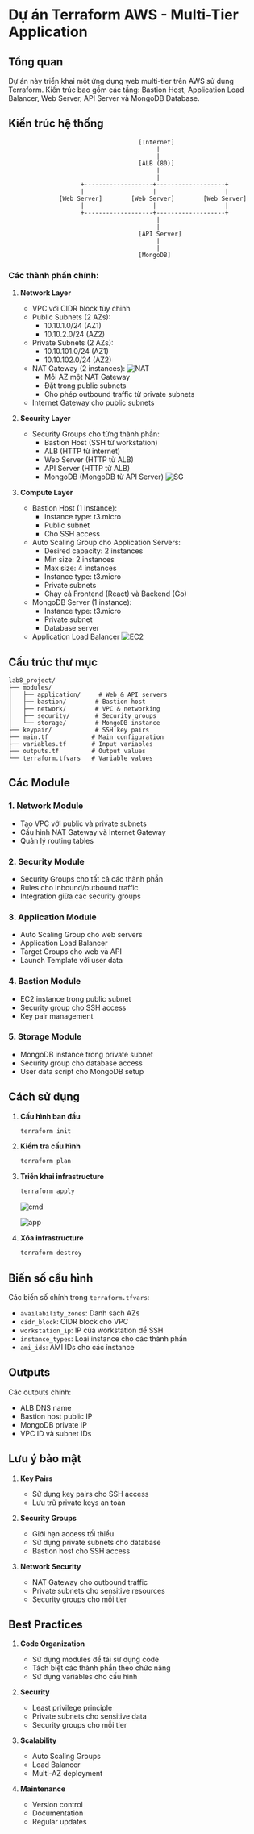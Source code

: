 # Dự án Terraform AWS - Multi-Tier Application

## Tổng quan
Dự án này triển khai một ứng dụng web multi-tier trên AWS sử dụng Terraform. Kiến trúc bao gồm các tầng: Bastion Host, Application Load Balancer, Web Server, API Server và MongoDB Database.

## Kiến trúc hệ thống

```
                                    [Internet]
                                         |
                                         |
                                    [ALB (80)]
                                         |
                                         |
                    +-------------------+-------------------+
                    |                   |                   |
              [Web Server]        [Web Server]        [Web Server]
                    |                   |                   |
                    +-------------------+-------------------+
                                         |
                                         |
                                    [API Server]
                                         |
                                         |
                                    [MongoDB]
```

### Các thành phần chính:

1. **Network Layer**
   - VPC với CIDR block tùy chỉnh
   - Public Subnets (2 AZs):
     - 10.10.1.0/24 (AZ1)
     - 10.10.2.0/24 (AZ2)
   - Private Subnets (2 AZs):
     - 10.10.101.0/24 (AZ1)
     - 10.10.102.0/24 (AZ2)
   - NAT Gateway (2 instances):
   ![NAT](./images/aws_nat.png)
     - Mỗi AZ một NAT Gateway
     - Đặt trong public subnets
     - Cho phép outbound traffic từ private subnets
   - Internet Gateway cho public subnets

2. **Security Layer**
   - Security Groups cho từng thành phần:
     - Bastion Host (SSH từ workstation)
     - ALB (HTTP từ internet)
     - Web Server (HTTP từ ALB)
     - API Server (HTTP từ ALB)
     - MongoDB (MongoDB từ API Server)
	 ![SG](./images/aws_sg.png)

3. **Compute Layer**
   - Bastion Host (1 instance):
     - Instance type: t3.micro
     - Public subnet
     - Cho SSH access
   - Auto Scaling Group cho Application Servers:
     - Desired capacity: 2 instances
     - Min size: 2 instances
     - Max size: 4 instances
     - Instance type: t3.micro
     - Private subnets
     - Chạy cả Frontend (React) và Backend (Go)
   - MongoDB Server (1 instance):
     - Instance type: t3.micro
     - Private subnet
     - Database server
   - Application Load Balancer
   ![EC2](./images/aws_ec2.png)

## Cấu trúc thư mục

```
lab8_project/
├── modules/
│   ├── application/     # Web & API servers
│   ├── bastion/        # Bastion host
│   ├── network/        # VPC & networking
│   ├── security/       # Security groups
│   └── storage/        # MongoDB instance
├── keypair/            # SSH key pairs
├── main.tf            # Main configuration
├── variables.tf       # Input variables
├── outputs.tf         # Output values
└── terraform.tfvars   # Variable values
```

## Các Module

### 1. Network Module
- Tạo VPC với public và private subnets
- Cấu hình NAT Gateway và Internet Gateway
- Quản lý routing tables

### 2. Security Module
- Security Groups cho tất cả các thành phần
- Rules cho inbound/outbound traffic
- Integration giữa các security groups

### 3. Application Module
- Auto Scaling Group cho web servers
- Application Load Balancer
- Target Groups cho web và API
- Launch Template với user data

### 4. Bastion Module
- EC2 instance trong public subnet
- Security group cho SSH access
- Key pair management

### 5. Storage Module
- MongoDB instance trong private subnet
- Security group cho database access
- User data script cho MongoDB setup

## Cách sử dụng

1. **Cấu hình ban đầu**
   ```bash
   terraform init
   ```

2. **Kiểm tra cấu hình**
   ```bash
   terraform plan
   ```

3. **Triển khai infrastructure**
   ```bash
   terraform apply
   ```
   ![cmd](./images/result2.png)

   ![app](./images/result.png)

4. **Xóa infrastructure**
   ```bash
   terraform destroy
   ```

## Biến số cấu hình

Các biến số chính trong `terraform.tfvars`:
- `availability_zones`: Danh sách AZs
- `cidr_block`: CIDR block cho VPC
- `workstation_ip`: IP của workstation để SSH
- `instance_types`: Loại instance cho các thành phần
- `ami_ids`: AMI IDs cho các instance

## Outputs

Các outputs chính:
- ALB DNS name
- Bastion host public IP
- MongoDB private IP
- VPC ID và subnet IDs

## Lưu ý bảo mật

1. **Key Pairs**
   - Sử dụng key pairs cho SSH access
   - Lưu trữ private keys an toàn

2. **Security Groups**
   - Giới hạn access tối thiểu
   - Sử dụng private subnets cho database
   - Bastion host cho SSH access

3. **Network Security**
   - NAT Gateway cho outbound traffic
   - Private subnets cho sensitive resources
   - Security groups cho mỗi tier

## Best Practices

1. **Code Organization**
   - Sử dụng modules để tái sử dụng code
   - Tách biệt các thành phần theo chức năng
   - Sử dụng variables cho cấu hình

2. **Security**
   - Least privilege principle
   - Private subnets cho sensitive data
   - Security groups cho mỗi tier

3. **Scalability**
   - Auto Scaling Groups
   - Load Balancer
   - Multi-AZ deployment

4. **Maintenance**
   - Version control
   - Documentation
   - Regular updates 